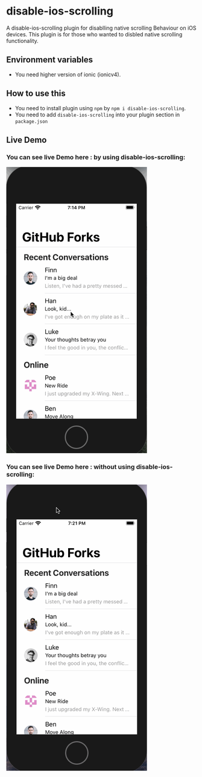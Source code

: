 # disable-ios-scrolling

A disable-ios-scrolling plugin for disablling native scrolling Behaviour on iOS devices. This plugin is for those who wanted to disbled native scrolling functionality.


## Environment variables

- You need higher version of ionic (ionicv4).

## How to use this
- You need to install plugin using `npm` by `npm i disable-ios-scrolling`.
- You need to add `disable-ios-scrolling` into your plugin section in `package.json`



## Live Demo

### You can see live Demo here : by using  disable-ios-scrolling:

![](cordova-disable-bouncing.gif)
 
### You can see live Demo here : without using  disable-ios-scrolling:

![](without-cordova-disable-bouncing.gif)
